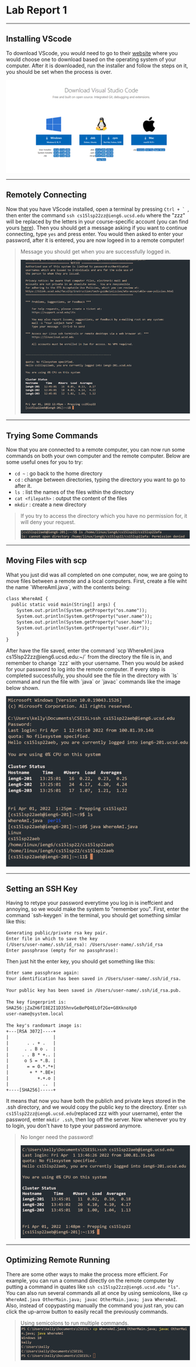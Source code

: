 # **Lab Report 1**
***
## Installing VScode
To download VScode, you would need to go to their [website](https://code.visualstudio.com/download) where you would choose one to download based on the operating system of your computer. After it is downloaded, run the installer and follow the steps on it, you should be set when the process is over.

![Image](Screenshot%202022-04-17%20230823.png)

***  

## Remotely Connecting
Now that you have VScode installed, open a terminal by pressing ``Ctrl + ` ``, then enter the command `ssh cs15lsp22zz@ieng6.ucsd.edu` where the "zzz" will be replaced by the letters in your course-specific account (you can find yours [here](https://sdacs.ucsd.edu/~icc/index.php)). Then you should get a message asking if you want to continue connecting, type `yes` and press enter. You would then asked to enter your password, after it is entered, you are now logeed in to a remote computer!
> Message you should get when you are successfully logged in. 
>
> ![Image](Screenshot%202022-04-17%20233143.png)

***
## Trying Some Commands
Now that you are connected to a remote computer, you can now run some commands on both your own computer and the remote computer. Below are some useful ones for you to try:
- `cd ~` : go back to the home directory
- `cd` : change between directories, typing the directory you want to go to after it.
- `ls `: list the names of the files within the directory
- `cat <filepath>` : output the content of the files
- `mkdir` : create a new directory

> If you try to access the directory which you have no permission for, it will deny your request. 
>
>![Image](Screenshot%202022-04-18%20221013.png)

***
## Moving Files with scp
<p>What you just did was all completed on one computer, now, we are going to move files between a remote and a local computers.
First, create a file wiht the name `WhereAmI.java`, with the contents being: </p>

```
class WhereAmI {  
  public static void main(String[] args) {    
    System.out.println(System.getProperty("os.name"));    
    System.out.println(System.getProperty("user.name"));   
    System.out.println(System.getProperty("user.home"));   
    System.out.println(System.getProperty("user.dir"));   
    }   
}
```

<p>After have the file saved, enter the command `scp WhereAmI.java cs15lsp22zz@ieng6.ucsd.edu:~/` from the directory the file is in, and remember to change `zzz` with your username. Then you would be asked for your password to log into the remote computer. If every step is completed successfully, you should see the file in the directory with `ls` command and run the file with `java` or `javac` commands like the image below shown.</p>

![Image](Screenshot%202022-04-18%20222655.png)

***
## Setting an SSH Key
<p>Having to retype your password everytime you log in is ineffcient and annoying, so we would make the system to "remember you".
First, enter the command `ssh-keygen` in the terminal, you should get something similar like this: </p>

```
Generating public/private rsa key pair.  
Enter file in which to save the key   
(/Users/user-name/.ssh/id_rsa): /Users/user-name/.ssh/id_rsa   
Enter passphrase (empty for no passphrase): 
```

<p>Then just hit the enter key, you should get something like this: </p>

```
Enter same passphrase again: 
Your identification has been saved in /Users/user-name/.ssh/id_rsa.   

Your public key has been saved in /Users/user-name/.ssh/id_rsa.pub.

The key fingerprint is:   
SHA256:jZaZH6fI8E2I1D35hnvGeBePQ4ELOf2Ge+G0XknoXp0    
user-name@system.local  

The key's randomart image is:  
+---[RSA 3072]----+   
|                 |   
|       . . + .   |   
|      . . B o .  |   
|     . . B * +.. |   
|      o S = *.B. |   
|       = = O.*.*+|   
|        + * *.BE+|   
|           +.+.o |   
|             ..  |   
+----[SHA256]-----+   
```

It means that now you have both the publich and private keys stored in the .ssh directory, and we would copy the public key to the directory. Enter `ssh cs15lsp22zz@ieng6.ucsd.edu`(replaced zzz with your username), enter the password, enter `mkdir .ssh`, then log off the server. Now whenever you try to login, you don't have to type your password anymore. 

>No longer need the password!   
>
>![Image](Screenshot%202022-04-18%20231214.png)

***
## Optimizing Remote Running
There are some other ways to make the process more efficient.
For example, you can run a command directly on the remote computer by putting a command in quates like `ssh cs15lsp22zz@ieng6.ucsd.edu "ls"`. You can also run several commands all at once by using semicolons, like `cp WhereAmI.java OtherMain.java; javac OtherMain.java; java WhereAmI`. Also, instead of copypasting manually the command you just ran, you can click the up-arrow button to easily recall the previously commands. 

> Using semicolons to run multiple commands.
> ![Image](Screenshot%202022-04-18%20233849.png)
